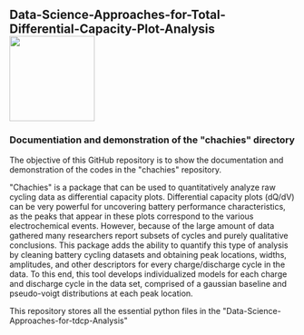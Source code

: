 ## Data-Science-Approaches-for-Total-Differential-Capacity-Plot-Analysis <img align="center" src="images/UW_hemE.jpg" width="150"> 
### Documentiation and demonstration of the "chachies" directory
The objective of this GitHub repository is to show the documentation and demonstration of the codes in the "chachies" repository.

"Chachies" is a package that can be used to quantitatively analyze raw cycling data as differential capacity plots. Differential capacity plots (dQ/dV) can be very powerful for uncovering battery performance characteristics, as the peaks that appear in these plots correspond to the various electrochemical events. However, because of the large amount of data gathered many researchers report subsets of cycles and purely qualitative conclusions. This package adds the ability to quantify this type of analysis by cleaning battery cycling datasets and obtaining peak locations, widths, amplitudes, and other descriptors for every charge/discharge cycle in the data. To this end, this tool develops individualized models for each charge and discharge cycle in the data set, comprised of a gaussian baseline and pseudo-voigt distributions at each peak location.

This repository stores all the essential python files in the "Data-Science-Approaches-for-tdcp-Analysis"
